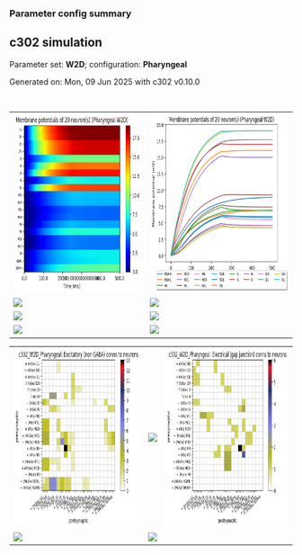 ### Parameter config summary 
<h2>c302 simulation</h2>
<p>Parameter set: <b>W2D</b>; configuration: <b>Pharyngeal</b></p>
<p>Generated on: Mon, 09 Jun 2025 with c302 v0.10.0</p><br/>
<table>

<tr>
  <td><a href="images/neurons_W2D_Pharyngeal.png"><img alt=" " src="images/neurons_W2D_Pharyngeal.png" height="320"/></a></td>
  <td><a href="images/traces_neuron_Pharyngeal_W2D.png"><img alt=" " src="images/traces_neuron_Pharyngeal_W2D.png" height="320"/></a></td>
</tr>

<tr>
  <td><a href="images/neuron_activity_W2D_Pharyngeal.png"><img alt=" " src="images/neuron_activity_W2D_Pharyngeal.png" height="320"/></a></td>
  <td><a href="images/traces_neuron_activity_Pharyngeal_W2D.png"><img alt=" " src="images/traces_neuron_activity_Pharyngeal_W2D.png" height="320"/></a></td>
</tr>

<tr>
  <td><a href="images/muscles_W2D_Pharyngeal.png"><img alt=" " src="images/muscles_W2D_Pharyngeal.png" height="320"/></a></td>
  <td><a href="images/traces_muscles_Pharyngeal_W2D.png"><img alt=" " src="images/traces_muscles_Pharyngeal_W2D.png" height="320"/></a></td>
</tr>

<tr>
  <td><a href="images/muscle_activity_W2D_Pharyngeal.png"><img alt=" " src="images/muscle_activity_W2D_Pharyngeal.png" height="320"/></a></td>
  <td><a href="images/traces_muscles_activity_Pharyngeal_W2D.png"><img alt=" " src="images/traces_muscles_activity_Pharyngeal_W2D.png" height="320"/></a></td>
</tr>
</table>
<table>

<tr><td><a href="images/c302_W2D_Pharyngeal_exc_to_neurons.png"><img alt=" " src="images/c302_W2D_Pharyngeal_exc_to_neurons.png" height="320"/></a></td>

  <td><a href="images/c302_W2D_Pharyngeal_inh_to_neurons.png"><img alt=" " src="images/c302_W2D_Pharyngeal_inh_to_neurons.png" height="320"/></a></td>

  <td><a href="images/c302_W2D_Pharyngeal_elec_neurons_neurons.png"><img alt=" " src="images/c302_W2D_Pharyngeal_elec_neurons_neurons.png" height="320"/></a></td></tr>

<tr><td><a href="images/c302_W2D_Pharyngeal_exc_to_muscles.png"><img alt=" " src="images/c302_W2D_Pharyngeal_exc_to_muscles.png" height="320"/></a></td>

  <td><a href="images/c302_W2D_Pharyngeal_inh_to_muscles.png"><img alt=" " src="images/c302_W2D_Pharyngeal_inh_to_muscles.png" height="320"/></a></td></tr>
</table>
